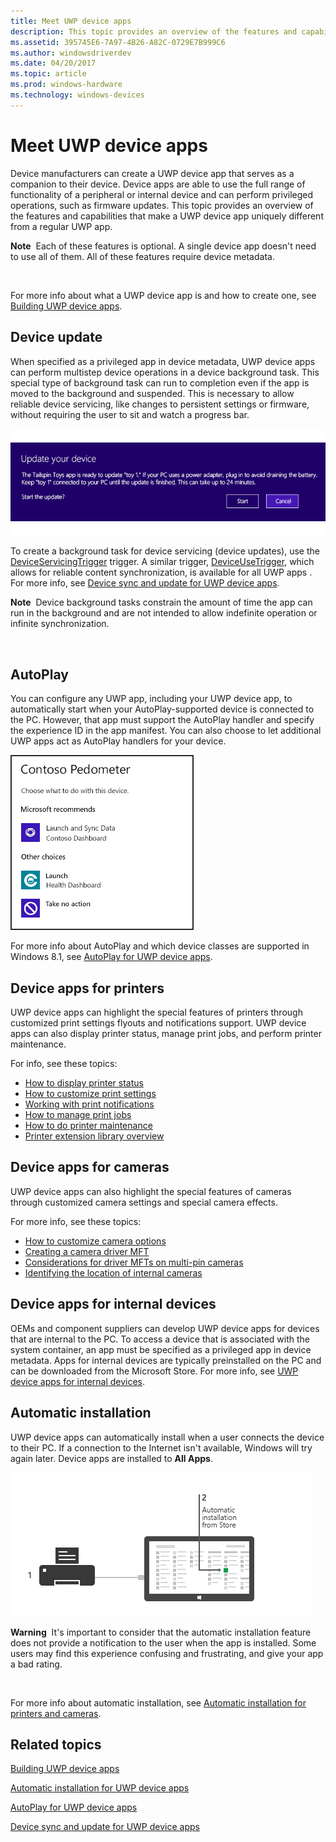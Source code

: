 ```yaml
---
title: Meet UWP device apps
description: This topic provides an overview of the features and capabilities that make a UWP device app uniquely different from a regular UWP app.
ms.assetid: 395745E6-7A97-4B26-A82C-0729E7B999C6
ms.author: windowsdriverdev
ms.date: 04/20/2017
ms.topic: article
ms.prod: windows-hardware
ms.technology: windows-devices
---
```


# Meet UWP device apps


Device manufacturers can create a UWP device app that serves as a companion to their device. Device apps are able to use the full range of functionality of a peripheral or internal device and can perform privileged operations, such as firmware updates. This topic provides an overview of the features and capabilities that make a UWP device app uniquely different from a regular UWP app.

**Note**  Each of these features is optional. A single device app doesn't need to use all of them. All of these features require device metadata.

 

For more info about what a UWP device app is and how to create one, see [Building UWP device apps](the-workflow.md).

## <span id="_Device_update"></span><span id="_device_update"></span><span id="_DEVICE_UPDATE"></span> Device update


When specified as a privileged app in device metadata, UWP device apps can perform multistep device operations in a device background task. This special type of background task can run to completion even if the app is moved to the background and suspended. This is necessary to allow reliable device servicing, like changes to persistent settings or firmware, without requiring the user to sit and watch a progress bar.

![windows store device apps can perform device updates, like firmware updates, in the background](images/deviceupdateuserconsent.png)

To create a background task for device servicing (device updates), use the [DeviceServicingTrigger](http://go.microsoft.com/fwlink/p/?LinkID=308965) trigger. A similar trigger, [DeviceUseTrigger](http://go.microsoft.com/fwlink/p/?LinkID=308967), which allows for reliable content synchronization, is available for all UWP apps . For more info, see [Device sync and update for UWP device apps](device-sync-and-update-for-uwp-device-apps.md).

**Note**  Device background tasks constrain the amount of time the app can run in the background and are not intended to allow indefinite operation or infinite synchronization.

 

## <span id="AutoPlay"></span><span id="autoplay"></span><span id="AUTOPLAY"></span>AutoPlay


You can configure any UWP app, including your UWP device app, to automatically start when your AutoPlay-supported device is connected to the PC. However, that app must support the AutoPlay handler and specify the experience ID in the app manifest. You can also choose to let additional UWP apps act as AutoPlay handlers for your device.

![example autoplay dialog for a device](images/autoplayfordeviceapps.png)

For more info about AutoPlay and which device classes are supported in Windows 8.1, see [AutoPlay for UWP device apps](autoplay-for-uwp-device-apps.md).

## <span id="Device_apps_for_printers"></span><span id="device_apps_for_printers"></span><span id="DEVICE_APPS_FOR_PRINTERS"></span>Device apps for printers


UWP device apps can highlight the special features of printers through customized print settings flyouts and notifications support. UWP device apps can also display printer status, manage print jobs, and perform printer maintenance.

For info, see these topics:

-   [How to display printer status](how-to-display-printer-status.md)
-   [How to customize print settings](how-to-customize-print-settings.md)
-   [Working with print notifications](working-with-print-notifications.md)
-   [How to manage print jobs](how-to-manage-print-jobs.md)
-   [How to do printer maintenance](how-to-do-printer-maintenance.md)
-   [Printer extension library overview](printer-extension-library-overview.md)

## <span id="Device_apps_for_cameras"></span><span id="device_apps_for_cameras"></span><span id="DEVICE_APPS_FOR_CAMERAS"></span>Device apps for cameras


UWP device apps can also highlight the special features of cameras through customized camera settings and special camera effects.

For more info, see these topics:

-   [How to customize camera options](how-to-customize-camera-options.md)
-   [Creating a camera driver MFT](creating-a-camera-driver-mft.md)
-   [Considerations for driver MFTs on multi-pin cameras](driver-mfts-on-multi-pin-cameras.md)
-   [Identifying the location of internal cameras](identifying-the-location-of-internal-cameras.md)

## <span id="Device_apps_for_internal_devices"></span><span id="device_apps_for_internal_devices"></span><span id="DEVICE_APPS_FOR_INTERNAL_DEVICES"></span>Device apps for internal devices


OEMs and component suppliers can develop UWP device apps for devices that are internal to the PC. To access a device that is associated with the system container, an app must be specified as a privileged app in device metadata. Apps for internal devices are typically preinstalled on the PC and can be downloaded from the Microsoft Store. For more info, see [UWP device apps for internal devices](uwp-device-apps-for-specialized-devices.md).

## <span id="Automatic_installation"></span><span id="automatic_installation"></span><span id="AUTOMATIC_INSTALLATION"></span>Automatic installation


UWP device apps can automatically install when a user connects the device to their PC. If a connection to the Internet isn't available, Windows will try again later. Device apps are installed to **All Apps**.

![windows store device apps can automatically install](images/autoinstalluserexperience.png)

**Warning**  It's important to consider that the automatic installation feature does not provide a notification to the user when the app is installed. Some users may find this experience confusing and frustrating, and give your app a bad rating.

 

For more info about automatic installation, see [Automatic installation for printers and cameras](auto-install-for-uwp-device-apps.md).

## <span id="related_topics"></span>Related topics


[Building UWP device apps](the-workflow.md)

[Automatic installation for UWP device apps](auto-install-for-uwp-device-apps.md)

[AutoPlay for UWP device apps](autoplay-for-uwp-device-apps.md)

[Device sync and update for UWP device apps](device-sync-and-update-for-uwp-device-apps.md)

 

 






